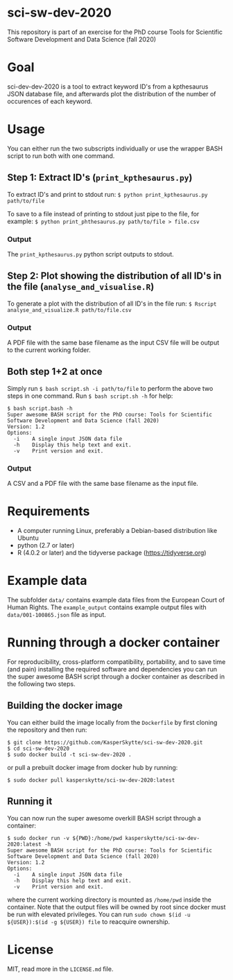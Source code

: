 # sci-sw-dev-2020
This repository is part of an exercise for the PhD course Tools for Scientific Software Development and Data Science (fall 2020)

# Goal
sci-dev-dev-2020 is a tool to extract keyword ID's from a kpthesaurus JSON database file, and afterwards plot the distribution of the number of occurences of each keyword.

# Usage
You can either run the two subscripts individually or use the wrapper BASH script to run both with one command.

## Step 1: Extract ID's (`print_kpthesaurus.py`)
To extract ID's and print to stdout run:
`$ python print_kpthesaurus.py path/to/file`

To save to a file instead of printing to stdout just pipe to the file, for example:
`$ python print_phthesaurus.py path/to/file > file.csv`

### Output
The `print_kpthesaurus.py` python script outputs to stdout.

## Step 2: Plot showing the distribution of all ID's in the file (`analyse_and_visualise.R`)
To generate a plot with the distribution of all ID's in the file run:
`$ Rscript analyse_and_visualize.R path/to/file.csv`

### Output
A PDF file with the same base filename as the input CSV file will be output to the current working folder. 

## Both step 1+2 at once
Simply run `$ bash script.sh -i path/to/file` to perform the above two steps in one command.
Run `$ bash script.sh -h` for help:
```
$ bash script.bash -h
Super awesome BASH script for the PhD course: Tools for Scientific Software Development and Data Science (fall 2020)
Version: 1.2
Options:
  -i    A single input JSON data file
  -h    Display this help text and exit.
  -v    Print version and exit.
```

### Output
A CSV and a PDF file with the same base filename as the input file.

# Requirements
 - A computer running Linux, preferably a Debian-based distribution like Ubuntu
 - python (2.7 or later)
 - R (4.0.2 or later) and the tidyverse package (https://tidyverse.org)

# Example data
The subfolder `data/` contains example data files from the European Court of Human Rights. The `example_output` contains example output files with `data/001-100865.json` file as input.

# Running through a docker container
For reproducibility, cross-platform compatibility, portability, and to save time (and pain) installing the required software and dependencies you can run the super awesome BASH script through a docker container as described in the following two steps.

## Building the docker image
You can either build the image locally from the `Dockerfile` by first cloning the repository and then run:
```
$ git clone https://github.com/KasperSkytte/sci-sw-dev-2020.git
$ cd sci-sw-dev-2020
$ sudo docker build -t sci-sw-dev-2020 .
```

or pull a prebuilt docker image from docker hub by running:
```
$ sudo docker pull kasperskytte/sci-sw-dev-2020:latest
```

## Running it
You can now run the super awesome overkill BASH script through a container:
```
$ sudo docker run -v ${PWD}:/home/pwd kasperskytte/sci-sw-dev-2020:latest -h
Super awesome BASH script for the PhD course: Tools for Scientific Software Development and Data Science (fall 2020)
Version: 1.2
Options:
  -i    A single input JSON data file
  -h    Display this help text and exit.
  -v    Print version and exit.
```

where the current working directory is mounted as `/home/pwd` inside the container. Note that the output files will be owned by root since docker must be run with elevated privileges. You can run `sudo chown $(id -u ${USER}):$(id -g ${USER}) file` to reacquire ownership. 

# License
MIT, read more in the `LICENSE.md` file.
